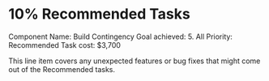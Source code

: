 # 10% Recommended Tasks

Component Name: Build Contingency
Goal achieved: 5. All
Priority: Recommended
Task cost: $3,700

This line item covers any unexpected features or bug fixes that might come out of the Recommended tasks.